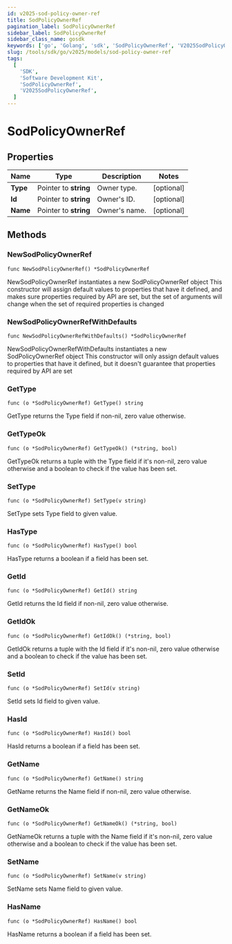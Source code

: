 ```yaml
---
id: v2025-sod-policy-owner-ref
title: SodPolicyOwnerRef
pagination_label: SodPolicyOwnerRef
sidebar_label: SodPolicyOwnerRef
sidebar_class_name: gosdk
keywords: ['go', 'Golang', 'sdk', 'SodPolicyOwnerRef', 'V2025SodPolicyOwnerRef']
slug: /tools/sdk/go/v2025/models/sod-policy-owner-ref
tags:
  [
    'SDK',
    'Software Development Kit',
    'SodPolicyOwnerRef',
    'V2025SodPolicyOwnerRef',
  ]
---
```


# SodPolicyOwnerRef

## Properties

| Name     | Type                  | Description   | Notes      |
| -------- | --------------------- | ------------- | ---------- |
| **Type** | Pointer to **string** | Owner type.   | [optional] |
| **Id**   | Pointer to **string** | Owner's ID.   | [optional] |
| **Name** | Pointer to **string** | Owner's name. | [optional] |

## Methods

### NewSodPolicyOwnerRef

`func NewSodPolicyOwnerRef() *SodPolicyOwnerRef`

NewSodPolicyOwnerRef instantiates a new SodPolicyOwnerRef object This constructor will assign default values to properties that have it defined, and makes sure properties required by API are set, but the set of arguments will change when the set of required properties is changed

### NewSodPolicyOwnerRefWithDefaults

`func NewSodPolicyOwnerRefWithDefaults() *SodPolicyOwnerRef`

NewSodPolicyOwnerRefWithDefaults instantiates a new SodPolicyOwnerRef object This constructor will only assign default values to properties that have it defined, but it doesn't guarantee that properties required by API are set

### GetType

`func (o *SodPolicyOwnerRef) GetType() string`

GetType returns the Type field if non-nil, zero value otherwise.

### GetTypeOk

`func (o *SodPolicyOwnerRef) GetTypeOk() (*string, bool)`

GetTypeOk returns a tuple with the Type field if it's non-nil, zero value otherwise and a boolean to check if the value has been set.

### SetType

`func (o *SodPolicyOwnerRef) SetType(v string)`

SetType sets Type field to given value.

### HasType

`func (o *SodPolicyOwnerRef) HasType() bool`

HasType returns a boolean if a field has been set.

### GetId

`func (o *SodPolicyOwnerRef) GetId() string`

GetId returns the Id field if non-nil, zero value otherwise.

### GetIdOk

`func (o *SodPolicyOwnerRef) GetIdOk() (*string, bool)`

GetIdOk returns a tuple with the Id field if it's non-nil, zero value otherwise and a boolean to check if the value has been set.

### SetId

`func (o *SodPolicyOwnerRef) SetId(v string)`

SetId sets Id field to given value.

### HasId

`func (o *SodPolicyOwnerRef) HasId() bool`

HasId returns a boolean if a field has been set.

### GetName

`func (o *SodPolicyOwnerRef) GetName() string`

GetName returns the Name field if non-nil, zero value otherwise.

### GetNameOk

`func (o *SodPolicyOwnerRef) GetNameOk() (*string, bool)`

GetNameOk returns a tuple with the Name field if it's non-nil, zero value otherwise and a boolean to check if the value has been set.

### SetName

`func (o *SodPolicyOwnerRef) SetName(v string)`

SetName sets Name field to given value.

### HasName

`func (o *SodPolicyOwnerRef) HasName() bool`

HasName returns a boolean if a field has been set.

